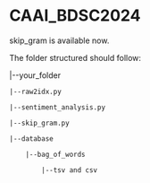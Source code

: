 # CAAI_BDSC2024

skip_gram is available now.

The folder structured should follow:


|--your_folder

    |--raw2idx.py
  
    |--sentiment_analysis.py
  
    |--skip_gram.py
  
    |--database
  
        |--bag_of_words
        
            |--tsv and csv
        

